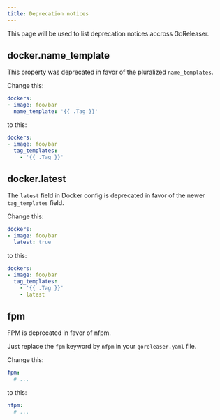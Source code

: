 ```yaml
---
title: Deprecation notices
---
```


This page will be used to list deprecation notices accross GoReleaser.

## docker.name_template

This property was deprecated in favor of the pluralized `name_templates`.

Change this:

```yaml
dockers:
- image: foo/bar
  name_template: '{{ .Tag }}'
```

to this:

```yaml
dockers:
- image: foo/bar
  tag_templates:
    - '{{ .Tag }}'
```

## docker.latest

The `latest` field in Docker config is deprecated in favor of the newer
`tag_templates` field.

Change this:

```yaml
dockers:
- image: foo/bar
  latest: true
```

to this:

```yaml
dockers:
- image: foo/bar
  tag_templates:
    - '{{ .Tag }}'
    - latest
```

## fpm

FPM is deprecated in favor of nfpm.

Just replace the `fpm` keyword by `nfpm` in your `goreleaser.yaml` file.

Change this:

```yaml
fpm:
  # ...
```

to this:

```yaml
nfpm:
  # ...
```
